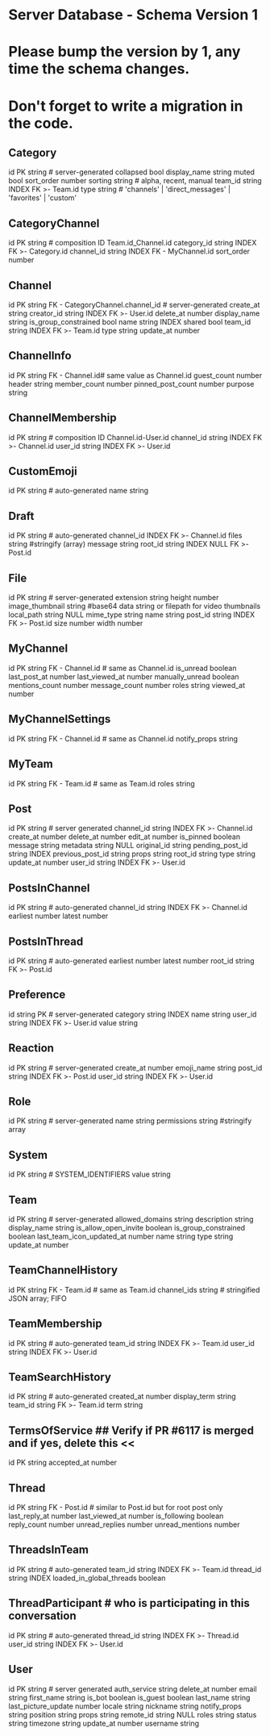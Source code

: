 # Server Database - Schema Version 1
# Please bump the version by 1, any time the schema changes.
# Don't forget to write a migration in the code.


Category
-
id PK string # server-generated
collapsed bool
display_name string
muted bool
sort_order number
sorting string # alpha, recent, manual
team_id string INDEX FK >- Team.id
type string  # 'channels' | 'direct_messages' | 'favorites' | 'custom'


CategoryChannel
-
id PK string # composition ID Team.id_Channel.id
category_id string INDEX FK >- Category.id
channel_id string INDEX FK - MyChannel.id
sort_order number


Channel
-
id PK string FK - CategoryChannel.channel_id # server-generated
create_at string
creator_id string INDEX FK >- User.id
delete_at number
display_name string
is_group_constrained bool
name string INDEX
shared bool
team_id string INDEX FK >- Team.id
type string
update_at number


ChannelInfo
-
id PK string FK - Channel.id# same value as Channel.id
guest_count number
header string
member_count number
pinned_post_count number
purpose string

ChannelMembership
-
id PK string # composition ID Channel.id-User.id
channel_id string INDEX FK >- Channel.id
user_id string INDEX FK >- User.id

CustomEmoji
-
id PK string # auto-generated
name string


Draft
-
id PK string # auto-generated
channel_id  INDEX FK >- Channel.id
files string #stringify (array)
message string
root_id string INDEX NULL FK >- Post.id


File
-
id PK string # server-generated
extension string
height number
image_thumbnail string #base64 data string or filepath for video thumbnails
local_path  string NULL
mime_type string
name string
post_id string INDEX FK >- Post.id
size number
width number


MyChannel
-
id PK string FK - Channel.id # same as Channel.id
is_unread boolean
last_post_at number
last_viewed_at number
manually_unread boolean
mentions_count number
message_count number
roles string
viewed_at number


MyChannelSettings
-
id PK string FK - Channel.id # same as Channel.id
notify_props string


MyTeam
- 
id PK string FK - Team.id # same as Team.id
roles string



Post
-
id PK string # server generated
channel_id string INDEX FK >- Channel.id
create_at number
delete_at number
edit_at number
is_pinned boolean
message string
metadata string NULL
original_id string
pending_post_id string INDEX
previous_post_id string
props string
root_id string
type string
update_at number
user_id string INDEX  FK >- User.id


PostsInChannel
-
id PK string  # auto-generated
channel_id string INDEX FK >- Channel.id
earliest number
latest number


PostsInThread
-
id PK string # auto-generated
earliest number
latest number
root_id string FK >- Post.id


Preference
-
id string PK # server-generated
category string INDEX
name string
user_id string INDEX FK >- User.id
value string


Reaction
-
id PK string # server-generated
create_at number
emoji_name string
post_id string INDEX FK >- Post.id
user_id string INDEX FK >- User.id


Role
-
id PK string # server-generated
name string
permissions string #stringify array


System
-
id PK string # SYSTEM_IDENTIFIERS
value string


Team
-
id PK string # server-generated
allowed_domains string
description string
display_name string
is_allow_open_invite boolean
is_group_constrained boolean
last_team_icon_updated_at number
name string
type string
update_at number


TeamChannelHistory
-
id PK string FK - Team.id # same as Team.id
channel_ids string # stringified JSON array; FIFO


TeamMembership
-
id PK string # auto-generated
team_id string INDEX FK >- Team.id
user_id string INDEX FK >- User.id


TeamSearchHistory
-
id PK string # auto-generated
created_at number
display_term string
team_id string FK >- Team.id
term string


TermsOfService ## Verify if PR #6117 is merged and if yes, delete this <<
-
id PK string
accepted_at number


Thread
-
id PK string FK - Post.id # similar to Post.id but for root post only
last_reply_at number
last_viewed_at number
is_following boolean
reply_count number
unread_replies number
unread_mentions number


ThreadsInTeam
-
id PK string # auto-generated
team_id string INDEX FK >- Team.id
thread_id string INDEX
loaded_in_global_threads boolean

ThreadParticipant # who is participating in this conversation
-
id PK string # auto-generated
thread_id string INDEX FK >- Thread.id
user_id string INDEX FK >- User.id


User
-
id PK string # server generated
auth_service string
delete_at number
email string
first_name string
is_bot boolean
is_guest boolean
last_name string
last_picture_update number
locale string
nickname string
notify_props string
position string
props string
remote_id string NULL
roles string
status string
timezone string
update_at number
username string 
